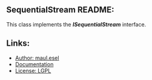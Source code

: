 ## SequentialStream README:
This class implements the ***ISequentialStream*** interface.

## Links:
* [Author: maul.esel](https://github.com/maul-esel)
* [Documentation](http://maul-esel.github.com/COM-Classes/master/SequentialStream)
* [License: LGPL](http://www.gnu.org/licenses/lgpl-2.1.txt)